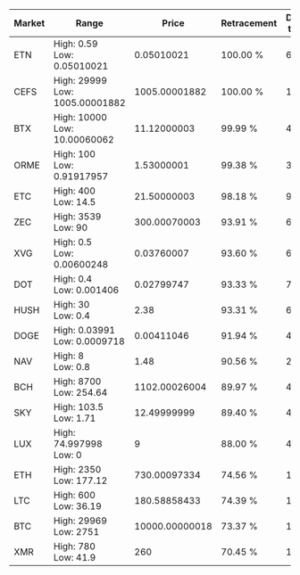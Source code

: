 | Market | Range | Price| Retracement | Doubles to 50% |
| --- | --- | --- | --- | --- |
| ETN | High: 0.59<br />Low: 0.05010021 | 0.05010021 | 100.00 % | 6.39 |
| CEFS | High: 29999<br />Low: 1005.00001882 | 1005.00001882 | 100.00 % | 15.42 |
| BTX | High: 10000<br />Low: 10.00060062 | 11.12000003 | 99.99 % | 450.09 |
| ORME | High: 100<br />Low: 0.91917957 | 1.53000001 | 99.38 % | 32.98 |
| ETC | High: 400<br />Low: 14.5 | 21.50000003 | 98.18 % | 9.64 |
| ZEC | High: 3539<br />Low: 90 | 300.00070003 | 93.91 % | 6.05 |
| XVG | High: 0.5<br />Low: 0.00600248 | 0.03760007 | 93.60 % | 6.73 |
| DOT | High: 0.4<br />Low: 0.001406 | 0.02799747 | 93.33 % | 7.17 |
| HUSH | High: 30<br />Low: 0.4 | 2.38 | 93.31 % | 6.39 |
| DOGE | High: 0.03991<br />Low: 0.0009718 | 0.00411046 | 91.94 % | 4.97 |
| NAV | High: 8<br />Low: 0.8 | 1.48 | 90.56 % | 2.97 |
| BCH | High: 8700<br />Low: 254.64 | 1102.00026004 | 89.97 % | 4.06 |
| SKY | High: 103.5<br />Low: 1.71 | 12.49999999 | 89.40 % | 4.21 |
| LUX | High: 74.997998<br />Low: 0 | 9 | 88.00 % | 4.17 |
| ETH | High: 2350<br />Low: 177.12 | 730.00097334 | 74.56 % | 1.73 |
| LTC | High: 600<br />Low: 36.19 | 180.58858433 | 74.39 % | 1.76 |
| BTC | High: 29969<br />Low: 2751 | 10000.00000018 | 73.37 % | 1.64 |
| XMR | High: 780<br />Low: 41.9 | 260 | 70.45 % | 1.58 |
